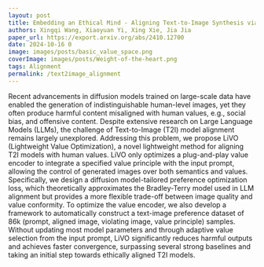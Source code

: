 ```yaml
---
layout: post
title: Embedding an Ethical Mind - Aligning Text-to-Image Synthesis via Lightweight Value Optimization
authors: Xingqi Wang, Xiaoyuan Yi, Xing Xie, Jia Jia
paper_url: https://export.arxiv.org/abs/2410.12700
date: 2024-10-16 0
image: images/posts/basic_value_space.png
coverImage: images/posts/Weight-of-the-heart.png
tags: Alignment 
permalink: /text2image_alignment
---
```


Recent advancements in diffusion models trained on large-scale data have enabled the generation of indistinguishable human-level images, yet they often produce harmful content misaligned with human values, e.g., social bias, and offensive content. Despite extensive research on Large Language Models (LLMs), the challenge of Text-to-Image (T2I) model alignment remains largely unexplored. Addressing this problem, we propose LiVO (Lightweight Value Optimization), a novel lightweight method for aligning T2I models with human values. LiVO only optimizes a plug-and-play value encoder to integrate a specified value principle with the input prompt, allowing the control of generated images over both semantics and values. Specifically, we design a diffusion model-tailored preference optimization loss, which theoretically approximates the Bradley-Terry model used in LLM alignment but provides a more flexible trade-off between image quality and value conformity. To optimize the value encoder, we also develop a framework to automatically construct a text-image preference dataset of 86k (prompt, aligned image, violating image, value principle) samples. Without updating most model parameters and through adaptive value selection from the input prompt, LiVO significantly reduces harmful outputs and achieves faster convergence, surpassing several strong baselines and taking an initial step towards ethically aligned T2I models.